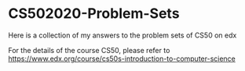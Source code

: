 # CS502020-Problem-Sets

Here is a collection of my answers to the problem sets of CS50 on edx

For the details of the course CS50, please refer to https://www.edx.org/course/cs50s-introduction-to-computer-science
